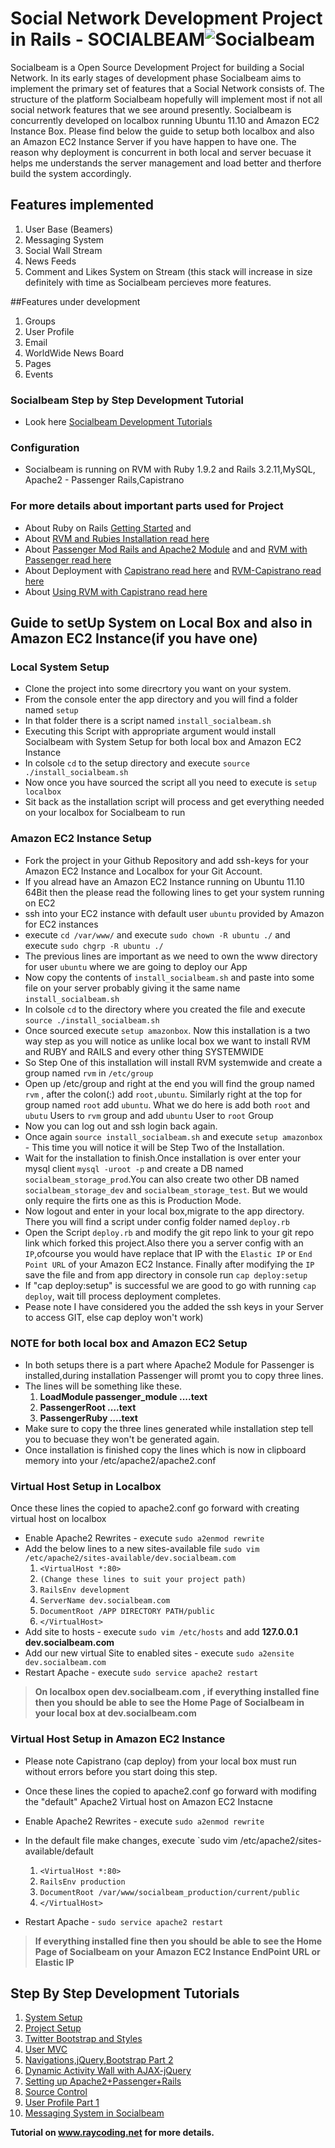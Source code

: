 # Social Network Development Project in Rails - SOCIALBEAM![Socialbeam](https://s3.amazonaws.com/socialbeam-repo/images/sb_icon.png "Socialbeam")
Socialbeam is a Open Source Development Project for building a Social Network. In its early stages of development phase Socialbeam aims to implement
the primary set of features that a Social Network consists of. The structure of the platform Socialbeam hopefully will implement most if not all social network features that we see around presently. 
Socialbeam is concurrently developed on localbox running Ubuntu 11.10 and Amazon EC2 Instance Box. Please find below the guide to setup 
both localbox and also an Amazon EC2 Instance Server if you have happen to have one. The reason why deployment is concurrent in both local and server becuase it helps me understands the server management and load better and therfore build the system accordingly.

## Features implemented
1. User Base (Beamers)
2. Messaging System
3. Social Wall Stream
4. News Feeds
5. Comment and Likes System on Stream
(this stack will increase in size definitely with time as Socialbeam percieves more features.

##Features under development
1. Groups
2. User Profile
3. Email
4. WorldWide News Board
5. Pages
6. Events
 
### Socialbeam Step by Step Development Tutorial 
* Look here [Socialbeam Development Tutorials](http://raycoding.net/category/ruby-on-rails/socialbeam-development-tutorial/)

### Configuration
* Socialbeam is running on RVM with Ruby 1.9.2 and Rails 3.2.11,MySQL, Apache2 - Passenger Rails,Capistrano

### For more details about important parts used for Project
* About Ruby on Rails [Getting Started](http://guides.rubyonrails.org/getting_started.html) and 
* About [RVM and Rubies Installation read here](https://rvm.io/rvm/install/) 
* About [Passenger Mod Rails and Apache2 Module](http://www.modrails.com/documentation/Users%20guide%20Apache.html) and and [RVM with Passenger read here](https://rvm.io/integration/passenger/)
* About Deployment with [Capistrano read here](https://github.com/capistrano/capistrano/wiki) and [RVM-Capistrano read here](https://github.com/wayneeseguin/rvm-capistrano)
* About [Using RVM with Capistrano read here](https://rvm.io/integration/capistrano/)

## Guide to setUp System on Local Box and also in Amazon EC2 Instance(if you have one)

### Local System Setup
* Clone the project into some direcrtory you want on your system.
* From the console enter the app directory and you will find a folder named `setup`
* In that folder there is a script named `install_socialbeam.sh`
* Executing this Script with appropriate argument would install Socialbeam with System Setup for both local box and Amazon EC2 Instance
* In colsole `cd` to the setup directory and execute `source ./install_socialbeam.sh`
* Now once you have sourced the script all you need to execute is `setup localbox`
* Sit back as the installation script will process and get everything needed on your localbox for Socialbeam to run

### Amazon EC2 Instance Setup
* Fork the project in your Github Repository and add ssh-keys for your Amazon EC2 Instance and Localbox for your Git Account.
* If you alread have an Amazon EC2 Instance running on Ubuntu 11.10 64Bit then the please read the following lines to get your system running on EC2
* ssh into your EC2 instance with default user `ubuntu` provided by Amazon for EC2 instances
* execute `cd /var/www/` and  execute `sudo chown -R ubuntu ./` and execute `sudo chgrp -R ubuntu ./`
* The previous lines are important as we need to own the www directory for user `ubuntu` where we are going to deploy our App
* Now copy the contents of `install_socialbeam.sh` and paste into some file on your server probably giving it the same name `install_socialbeam.sh`
* In colsole `cd` to the directory where you created the file and execute `source ./install_socialbeam.sh`
* Once sourced execute `setup amazonbox`. Now this installation is a two way step as you will notice as unlike local box we want to install RVM and RUBY and RAILS and every other thing SYSTEMWIDE
* So Step One of this installation will install RVM systemwide and create a group named `rvm` in `/etc/group`
* Open up /etc/group and right at the end you will find the group named `rvm` , after the colon(:) add `root,ubuntu`. Similarly right at the top for group named `root` add `ubuntu`. What we do here is add both `root` and `ubutu` Users to `rvm` group and add `ubuntu` User to `root` Group
* Now you can log out and ssh login back again.
* Once again `source install_socialbeam.sh` and execute `setup amazonbox` - This time you will notice it will be Step Two of the Installation.
* Wait for the installation to finish.Once installation is over enter your mysql client `mysql -uroot -p` and create a DB named `socialbeam_storage_prod`.You can also create two other DB named `socialbeam_storage_dev` and `socialbeam_storage_test`. But we would only require the firts one as this is Production Mode.
* Now logout and enter in your local box,migrate to the app directory. There you will find a script under config folder named `deploy.rb`
* Open the Script `deploy.rb` and modify the git repo link to your git repo link which forked this project.Also there you a server config with an `IP`,ofcourse you would have replace that IP with the `Elastic IP` or `End Point URL` of your Amazon EC2 Instance. Finally after modifying the `IP` save the file and from app directory in console run `cap deploy:setup`
* If "cap deploy:setup" is successful we are good to go with running `cap deploy`, wait till process deployment completes.
* Pease note I have considered you the added the ssh keys in your Server to access GIT, else cap deploy won't work)


### NOTE for both local box and Amazon EC2 Setup
* In both setups there is a part where Apache2 Module for Passenger is installed,during installation Passenger will promt you to copy three lines.
* The lines will be something like these.
  1.  __LoadModule passenger_module ....text__
  2.  __PassengerRoot ....text__
  3.  __PassengerRuby ....text__
* Make sure to copy the three lines generated while installation step tell you to becuase they won't be generated again.
* Once installation is finished copy the lines which is now in clipboard memory into your /etc/apache2/apache2.conf

### Virtual Host Setup in Localbox
Once these lines the copied to apache2.conf go forward with creating virtual host on localbox
* Enable Apache2 Rewrites - execute `sudo a2enmod rewrite`
* Add the below lines to a new sites-available file `sudo vim /etc/apache2/sites-available/dev.socialbeam.com`
	1. `<VirtualHost *:80>`
	2. `(Change these lines to suit your project path)`
	3. `RailsEnv development`
	4. `ServerName dev.socialbeam.com`
	5. `DocumentRoot /APP DIRECTORY PATH/public`
	6. `</VirtualHost>`
* Add site to hosts - execute `sudo vim /etc/hosts` and add **127.0.0.1   dev.socialbeam.com**
* Add our new virtual Site to enabled sites - execute `sudo a2ensite dev.socialbeam.com`
* Restart Apache - execute `sudo service apache2 restart`

> **On localbox open dev.socialbeam.com , if everything installed fine then you should be able to see the Home Page of Socialbeam in your local box at dev.socialbeam.com**
      
### Virtual Host Setup in Amazon EC2 Instance
* Please note Capistrano (cap deploy) from your local box must run without errors before you start doing this step.
* Once these lines the copied to apache2.conf go forward with modifing the "default" Apache2 Virtual host on Amazon EC2 Instacne
* Enable Apache2 Rewrites - execute `sudo a2enmod rewrite`
* In the default file make changes, execute `sudo vim /etc/apache2/sites-available/default

	1. `<VirtualHost *:80>`
	2. `RailsEnv production`
	3. `DocumentRoot /var/www/socialbeam_production/current/public`
	4. `</VirtualHost>`
* Restart Apache - `sudo service apache2 restart`

> **If everything installed fine then you should be able to see the Home Page of Socialbeam on your Amazon EC2 Instance EndPoint URL or Elastic IP**


## Step By Step Development Tutorials
1. [System Setup](http://raycoding.net/2012/10/17/creating-social-network-on-ruby-on-rails-day-1/)
2. [Project Setup](http://raycoding.net/2012/10/26/creating-social-network-on-ruby-on-rails-day-2/)
3. [Twitter Bootstrap and Styles](http://raycoding.net/2012/10/26/creating-social-network-on-ruby-on-rails-day-3-adding-navigations-and-stylesheets/)
4. [User MVC](http://raycoding.net/2012/10/29/creating-social-network-on-ruby-on-rails-day-4-socialbeams-user-mvc/)
5. [Navigations,jQuery,Bootstrap Part 2](http://raycoding.net/2012/10/30/creating-social-network-on-ruby-on-rails-day-5-navigationstwitter-bootstrap-stylesjquery-part-2/)
6. [Dynamic Activity Wall with AJAX-jQuery](http://raycoding.net/2012/11/01/creating-social-network-on-ruby-on-rails-day-6-dynamic-facebook-like-wall-with-rails-ajax-jquery/)
7. [Setting up Apache2+Passenger+Rails](http://raycoding.net/2012/12/22/creating-social-network-on-ruby-on-rails-day-7-setting-up-rails-apache-with-passenger/)
8. [Source Control](http://raycoding.net/2012/12/22/creating-social-network-on-ruby-on-rails-day-8-source-control-on-git/)
9. [User Profile Part 1](http://raycoding.net/2012/12/28/creating-social-network-on-ruby-on-rails-day-9-creating-user-profile-part-1/)
10. [Messaging System in Socialbeam](http://raycoding.net/2013/01/05/creating-social-network-on-ruby-on-rails-day-10-creating-messaging-system-init/)

**Tutorial on www.raycoding.net for more details.**
